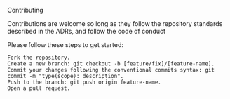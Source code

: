 Contributing

Contributions are welcome so long as they follow the repository standards described in the ADRs, and follow the code of conduct

Please follow these steps to get started:

    Fork the repository.
    Create a new branch: git checkout -b [feature/fix]/[feature-name].
    Commit your changes following the conventional commits syntax: git commit -m "type(scope): description".
    Push to the branch: git push origin feature-name.
    Open a pull request.
